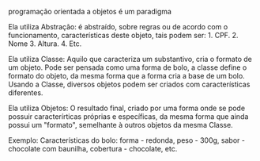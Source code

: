programação orientada a objetos é um paradigma

Ela utiliza Abstração:
    é abstraído, sobre regras ou de acordo com o funcionamento, características deste objeto, tais podem ser:
    1. CPF.
    2. Nome
    3. Altura.
    4. Etc.

Ela utiliza Classe:
    Aquilo que caracteriza um substantivo, cria o formato de um objeto. Pode ser pensada como uma forma de bolo, a classe define o formato do objeto, da mesma forma que a forma cria a base de um bolo. Usando a Classe, diversos objetos podem ser criados com características diferentes.

Ela utiliza Objetos:
    O resultado final, criado por uma forma onde se pode possuir caracterírticas próprias e específicas, da mesma forma que ainda possui um "formato", semelhante à outros objetos da mesma Classe.


Exemplo:
    Características do bolo: forma - redonda, peso - 300g, sabor - chocolate com baunilha, cobertura - chocolate, etc.